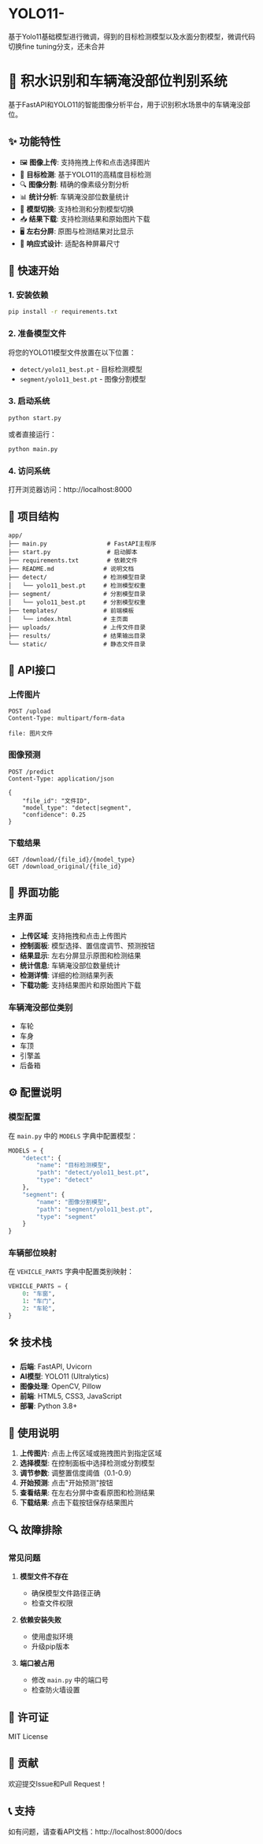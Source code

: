 # YOLO11-
基于Yolo11基础模型进行微调，得到的目标检测模型以及水面分割模型，微调代码切换fine tuning分支，还未合并


# 🌊 积水识别和车辆淹没部位判别系统

基于FastAPI和YOLO11的智能图像分析平台，用于识别积水场景中的车辆淹没部位。

## ✨ 功能特性

- 🖼️ **图像上传**: 支持拖拽上传和点击选择图片
- 🎯 **目标检测**: 基于YOLO11的高精度目标检测
- 🔍 **图像分割**: 精确的像素级分割分析
- 📊 **统计分析**: 车辆淹没部位数量统计
- 🔄 **模型切换**: 支持检测和分割模型切换
- 📥 **结果下载**: 支持检测结果和原始图片下载
- 🖥️ **左右分屏**: 原图与检测结果对比显示
- 📱 **响应式设计**: 适配各种屏幕尺寸

## 🚀 快速开始

### 1. 安装依赖

```bash
pip install -r requirements.txt
```

### 2. 准备模型文件

将您的YOLO11模型文件放置在以下位置：
- `detect/yolo11_best.pt` - 目标检测模型
- `segment/yolo11_best.pt` - 图像分割模型

### 3. 启动系统

```bash
python start.py
```

或者直接运行：

```bash
python main.py
```

### 4. 访问系统

打开浏览器访问：http://localhost:8000

## 📁 项目结构

```
app/
├── main.py                 # FastAPI主程序
├── start.py                # 启动脚本
├── requirements.txt        # 依赖文件
├── README.md              # 说明文档
├── detect/                # 检测模型目录
│   └── yolo11_best.pt     # 检测模型权重
├── segment/               # 分割模型目录
│   └── yolo11_best.pt     # 分割模型权重
├── templates/             # 前端模板
│   └── index.html         # 主页面
├── uploads/               # 上传文件目录
├── results/               # 结果输出目录
└── static/                # 静态文件目录
```

## 🔧 API接口

### 上传图片
```http
POST /upload
Content-Type: multipart/form-data

file: 图片文件
```

### 图像预测
```http
POST /predict
Content-Type: application/json

{
    "file_id": "文件ID",
    "model_type": "detect|segment",
    "confidence": 0.25
}
```

### 下载结果
```http
GET /download/{file_id}/{model_type}
GET /download_original/{file_id}
```

## 🎨 界面功能

### 主界面
- **上传区域**: 支持拖拽和点击上传图片
- **控制面板**: 模型选择、置信度调节、预测按钮
- **结果显示**: 左右分屏显示原图和检测结果
- **统计信息**: 车辆淹没部位数量统计
- **检测详情**: 详细的检测结果列表
- **下载功能**: 支持结果图片和原始图片下载

### 车辆淹没部位类别
- 车轮
- 车身  
- 车顶
- 引擎盖
- 后备箱

## ⚙️ 配置说明

### 模型配置
在 `main.py` 中的 `MODELS` 字典中配置模型：

```python
MODELS = {
    "detect": {
        "name": "目标检测模型",
        "path": "detect/yolo11_best.pt",
        "type": "detect"
    },
    "segment": {
        "name": "图像分割模型", 
        "path": "segment/yolo11_best.pt",
        "type": "segment"
    }
}
```

### 车辆部位映射
在 `VEHICLE_PARTS` 字典中配置类别映射：

```python
VEHICLE_PARTS = {
    0: "车窗",
    1: "车门",
    2: "车轮",
}
```

## 🛠️ 技术栈

- **后端**: FastAPI, Uvicorn
- **AI模型**: YOLO11 (Ultralytics)
- **图像处理**: OpenCV, Pillow
- **前端**: HTML5, CSS3, JavaScript
- **部署**: Python 3.8+

## 📝 使用说明

1. **上传图片**: 点击上传区域或拖拽图片到指定区域
2. **选择模型**: 在控制面板中选择检测或分割模型
3. **调节参数**: 调整置信度阈值（0.1-0.9）
4. **开始预测**: 点击"开始预测"按钮
5. **查看结果**: 在左右分屏中查看原图和检测结果
6. **下载结果**: 点击下载按钮保存结果图片

## 🔍 故障排除

### 常见问题

1. **模型文件不存在**
   - 确保模型文件路径正确
   - 检查文件权限

2. **依赖安装失败**
   - 使用虚拟环境
   - 升级pip版本

3. **端口被占用**
   - 修改 `main.py` 中的端口号
   - 检查防火墙设置

## 📄 许可证

MIT License

## 🤝 贡献

欢迎提交Issue和Pull Request！

## 📞 支持

如有问题，请查看API文档：http://localhost:8000/docs
